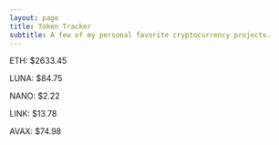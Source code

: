 ```yaml
---
layout: page
title: Token Tracker
subtitle: A few of my personal favorite cryptocurrency projects.
---
```


<!--BEGINCRYPTOINPUT-->
ETH: $2633.45

LUNA: $84.75

NANO: $2.22

LINK: $13.78

AVAX: $74.98

<!--ENDCRYPTOINPUT-->
